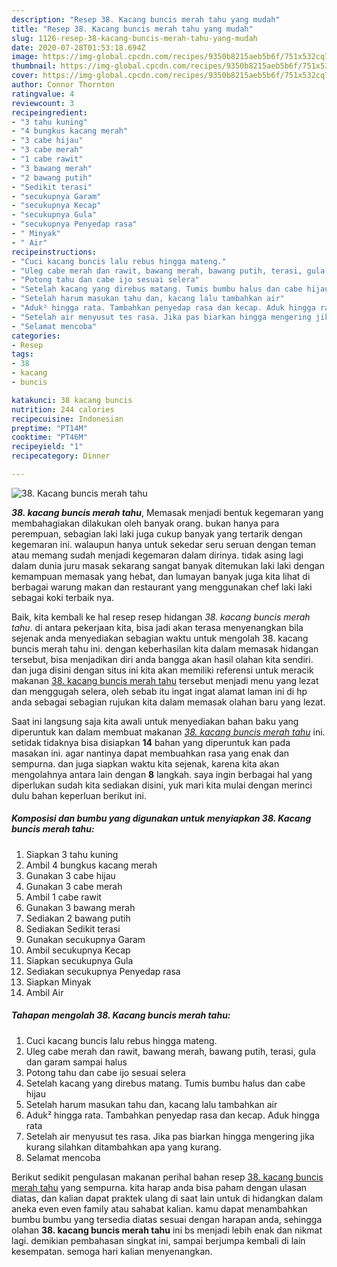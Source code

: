 ```yaml
---
description: "Resep 38. Kacang buncis merah tahu yang mudah"
title: "Resep 38. Kacang buncis merah tahu yang mudah"
slug: 1126-resep-38-kacang-buncis-merah-tahu-yang-mudah
date: 2020-07-28T01:53:18.694Z
image: https://img-global.cpcdn.com/recipes/9350b8215aeb5b6f/751x532cq70/38-kacang-buncis-merah-tahu-foto-resep-utama.jpg
thumbnail: https://img-global.cpcdn.com/recipes/9350b8215aeb5b6f/751x532cq70/38-kacang-buncis-merah-tahu-foto-resep-utama.jpg
cover: https://img-global.cpcdn.com/recipes/9350b8215aeb5b6f/751x532cq70/38-kacang-buncis-merah-tahu-foto-resep-utama.jpg
author: Connor Thornton
ratingvalue: 4
reviewcount: 3
recipeingredient:
- "3 tahu kuning"
- "4 bungkus kacang merah"
- "3 cabe hijau"
- "3 cabe merah"
- "1 cabe rawit"
- "3 bawang merah"
- "2 bawang putih"
- "Sedikit terasi"
- "secukupnya Garam"
- "secukupnya Kecap"
- "secukupnya Gula"
- "secukupnya Penyedap rasa"
- " Minyak"
- " Air"
recipeinstructions:
- "Cuci kacang buncis lalu rebus hingga mateng."
- "Uleg cabe merah dan rawit, bawang merah, bawang putih, terasi, gula dan garam sampai halus"
- "Potong tahu dan cabe ijo sesuai selera"
- "Setelah kacang yang direbus matang. Tumis bumbu halus dan cabe hijau"
- "Setelah harum masukan tahu dan, kacang lalu tambahkan air"
- "Aduk² hingga rata. Tambahkan penyedap rasa dan kecap. Aduk hingga rata"
- "Setelah air menyusut tes rasa. Jika pas biarkan hingga mengering jika kurang silahkan ditambahkan apa yang kurang."
- "Selamat mencoba"
categories:
- Resep
tags:
- 38
- kacang
- buncis

katakunci: 38 kacang buncis 
nutrition: 244 calories
recipecuisine: Indonesian
preptime: "PT14M"
cooktime: "PT46M"
recipeyield: "1"
recipecategory: Dinner

---
```



![38. Kacang buncis merah tahu](https://img-global.cpcdn.com/recipes/9350b8215aeb5b6f/751x532cq70/38-kacang-buncis-merah-tahu-foto-resep-utama.jpg)

<b><i>38. kacang buncis merah tahu</i></b>, Memasak menjadi bentuk kegemaran yang membahagiakan dilakukan oleh banyak orang. bukan hanya para perempuan, sebagian laki laki juga cukup banyak yang tertarik dengan kegemaran ini. walaupun hanya untuk sekedar seru seruan dengan teman atau memang sudah menjadi kegemaran dalam dirinya. tidak asing lagi dalam dunia juru masak sekarang sangat banyak ditemukan laki laki dengan kemampuan memasak yang hebat, dan lumayan banyak juga kita lihat di berbagai warung makan dan restaurant yang menggunakan chef laki laki sebagai koki terbaik nya.



Baik, kita kembali ke hal resep resep hidangan <i>38. kacang buncis merah tahu</i>. di antara pekerjaan kita, bisa jadi akan terasa menyenangkan bila sejenak anda menyediakan sebagian waktu untuk mengolah 38. kacang buncis merah tahu ini. dengan keberhasilan kita dalam memasak hidangan tersebut, bisa menjadikan diri anda bangga akan hasil olahan kita sendiri. dan juga disini dengan situs ini kita akan memiliki referensi untuk meracik makanan <u>38. kacang buncis merah tahu</u> tersebut menjadi menu yang lezat dan menggugah selera, oleh sebab itu ingat ingat alamat laman ini di hp anda sebagai sebagian rujukan kita dalam memasak olahan baru yang lezat.


Saat ini langsung saja kita awali untuk menyediakan bahan baku yang diperuntuk kan dalam membuat makanan <u><i>38. kacang buncis merah tahu</i></u> ini. setidak tidaknya bisa disiapkan <b>14</b> bahan yang diperuntuk kan pada masakan ini. agar nantinya dapat membuahkan rasa yang enak dan sempurna. dan juga siapkan waktu kita sejenak, karena kita akan mengolahnya antara lain dengan <b>8</b> langkah. saya ingin berbagai hal yang diperlukan sudah kita sediakan disini, yuk mari kita mulai dengan merinci dulu bahan keperluan berikut ini.

<!--inarticleads1-->

##### Komposisi dan bumbu yang digunakan untuk menyiapkan 38. Kacang buncis merah tahu:

1. Siapkan 3 tahu kuning
1. Ambil 4 bungkus kacang merah
1. Gunakan 3 cabe hijau
1. Gunakan 3 cabe merah
1. Ambil 1 cabe rawit
1. Gunakan 3 bawang merah
1. Sediakan 2 bawang putih
1. Sediakan Sedikit terasi
1. Gunakan secukupnya Garam
1. Ambil secukupnya Kecap
1. Siapkan secukupnya Gula
1. Sediakan secukupnya Penyedap rasa
1. Siapkan  Minyak
1. Ambil  Air




<!--inarticleads2-->

##### Tahapan mengolah 38. Kacang buncis merah tahu:

1. Cuci kacang buncis lalu rebus hingga mateng.
1. Uleg cabe merah dan rawit, bawang merah, bawang putih, terasi, gula dan garam sampai halus
1. Potong tahu dan cabe ijo sesuai selera
1. Setelah kacang yang direbus matang. Tumis bumbu halus dan cabe hijau
1. Setelah harum masukan tahu dan, kacang lalu tambahkan air
1. Aduk² hingga rata. Tambahkan penyedap rasa dan kecap. Aduk hingga rata
1. Setelah air menyusut tes rasa. Jika pas biarkan hingga mengering jika kurang silahkan ditambahkan apa yang kurang.
1. Selamat mencoba




Berikut sedikit pengulasan makanan perihal bahan resep <u>38. kacang buncis merah tahu</u> yang sempurna. kita harap anda bisa paham dengan ulasan diatas, dan kalian dapat praktek ulang di saat lain untuk di hidangkan dalam aneka even even family atau sahabat kalian. kamu dapat menambahkan bumbu bumbu yang tersedia diatas sesuai dengan harapan anda, sehingga olahan <b>38. kacang buncis merah tahu</b> ini bs menjadi lebih enak dan nikmat lagi. demikian pembahasan singkat ini, sampai berjumpa kembali di lain kesempatan. semoga hari kalian menyenangkan.
